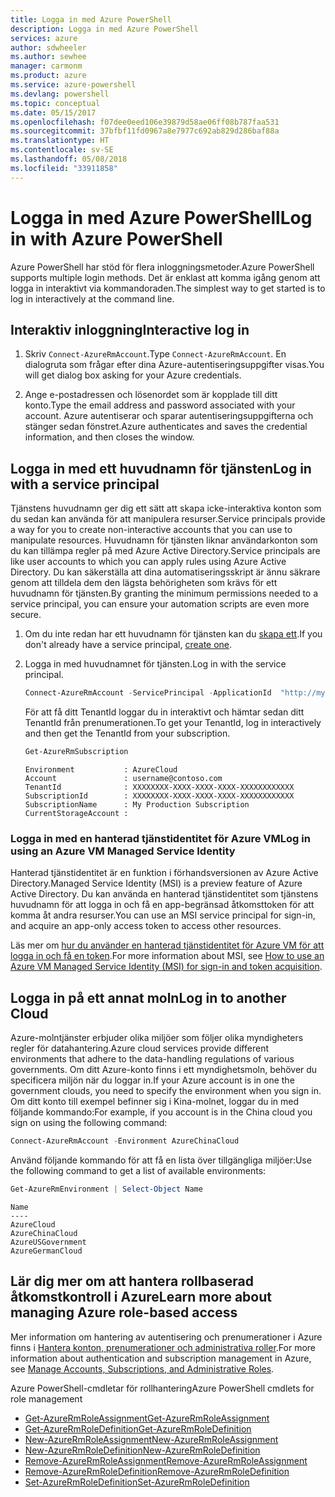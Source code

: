 ```yaml
---
title: Logga in med Azure PowerShell
description: Logga in med Azure PowerShell
services: azure
author: sdwheeler
ms.author: sewhee
manager: carmonm
ms.product: azure
ms.service: azure-powershell
ms.devlang: powershell
ms.topic: conceptual
ms.date: 05/15/2017
ms.openlocfilehash: f07dee0eed106e39879d58ae06ff08b787faa531
ms.sourcegitcommit: 37bfbf11fd0967a8e7977c692ab829d286baf88a
ms.translationtype: HT
ms.contentlocale: sv-SE
ms.lasthandoff: 05/08/2018
ms.locfileid: "33911858"
---
```

# <a name="log-in-with-azure-powershell"></a><span data-ttu-id="5fc9b-103">Logga in med Azure PowerShell</span><span class="sxs-lookup"><span data-stu-id="5fc9b-103">Log in with Azure PowerShell</span></span>

<span data-ttu-id="5fc9b-104">Azure PowerShell har stöd för flera inloggningsmetoder.</span><span class="sxs-lookup"><span data-stu-id="5fc9b-104">Azure PowerShell supports multiple login methods.</span></span> <span data-ttu-id="5fc9b-105">Det är enklast att komma igång genom att logga in interaktivt via kommandoraden.</span><span class="sxs-lookup"><span data-stu-id="5fc9b-105">The simplest way to get started is to log in interactively at the command line.</span></span>

## <a name="interactive-log-in"></a><span data-ttu-id="5fc9b-106">Interaktiv inloggning</span><span class="sxs-lookup"><span data-stu-id="5fc9b-106">Interactive log in</span></span>

1. <span data-ttu-id="5fc9b-107">Skriv `Connect-AzureRmAccount`.</span><span class="sxs-lookup"><span data-stu-id="5fc9b-107">Type `Connect-AzureRmAccount`.</span></span> <span data-ttu-id="5fc9b-108">En dialogruta som frågar efter dina Azure-autentiseringsuppgifter visas.</span><span class="sxs-lookup"><span data-stu-id="5fc9b-108">You will get dialog box asking for your Azure credentials.</span></span>

2. <span data-ttu-id="5fc9b-109">Ange e-postadressen och lösenordet som är kopplade till ditt konto.</span><span class="sxs-lookup"><span data-stu-id="5fc9b-109">Type the email address and password associated with your account.</span></span> <span data-ttu-id="5fc9b-110">Azure autentiserar och sparar autentiseringsuppgifterna och stänger sedan fönstret.</span><span class="sxs-lookup"><span data-stu-id="5fc9b-110">Azure authenticates and saves the credential information, and then closes the window.</span></span>

## <a name="log-in-with-a-service-principal"></a><span data-ttu-id="5fc9b-111">Logga in med ett huvudnamn för tjänsten</span><span class="sxs-lookup"><span data-stu-id="5fc9b-111">Log in with a service principal</span></span>

<span data-ttu-id="5fc9b-112">Tjänstens huvudnamn ger dig ett sätt att skapa icke-interaktiva konton som du sedan kan använda för att manipulera resurser.</span><span class="sxs-lookup"><span data-stu-id="5fc9b-112">Service principals provide a way for you to create non-interactive accounts that you can use to manipulate resources.</span></span> <span data-ttu-id="5fc9b-113">Huvudnamn för tjänsten liknar användarkonton som du kan tillämpa regler på med Azure Active Directory.</span><span class="sxs-lookup"><span data-stu-id="5fc9b-113">Service principals are like user accounts to which you can apply rules using Azure Active Directory.</span></span> <span data-ttu-id="5fc9b-114">Du kan säkerställa att dina automatiseringsskript är ännu säkrare genom att tilldela dem den lägsta behörigheten som krävs för ett huvudnamn för tjänsten.</span><span class="sxs-lookup"><span data-stu-id="5fc9b-114">By granting the minimum permissions needed to a service principal, you can ensure your automation scripts are even more secure.</span></span>

1. <span data-ttu-id="5fc9b-115">Om du inte redan har ett huvudnamn för tjänsten kan du [skapa ett](create-azure-service-principal-azureps.md).</span><span class="sxs-lookup"><span data-stu-id="5fc9b-115">If you don't already have a service principal, [create one](create-azure-service-principal-azureps.md).</span></span>

2. <span data-ttu-id="5fc9b-116">Logga in med huvudnamnet för tjänsten.</span><span class="sxs-lookup"><span data-stu-id="5fc9b-116">Log in with the service principal.</span></span>

    ```powershell
    Connect-AzureRmAccount -ServicePrincipal -ApplicationId  "http://my-app" -Credential $pscredential -TenantId $tenantid
    ```

    <span data-ttu-id="5fc9b-117">För att få ditt TenantId loggar du in interaktivt och hämtar sedan ditt TenantId från prenumerationen.</span><span class="sxs-lookup"><span data-stu-id="5fc9b-117">To get your TenantId, log in interactively and then get the TenantId from your subscription.</span></span>

    ```powershell
    Get-AzureRmSubscription
    ```

    ```
    Environment           : AzureCloud
    Account               : username@contoso.com
    TenantId              : XXXXXXXX-XXXX-XXXX-XXXX-XXXXXXXXXXXX
    SubscriptionId        : XXXXXXXX-XXXX-XXXX-XXXX-XXXXXXXXXXXX
    SubscriptionName      : My Production Subscription
    CurrentStorageAccount :
    ```

### <a name="log-in-using-an-azure-vm-managed-service-identity"></a><span data-ttu-id="5fc9b-118">Logga in med en hanterad tjänstidentitet för Azure VM</span><span class="sxs-lookup"><span data-stu-id="5fc9b-118">Log in using an Azure VM Managed Service Identity</span></span>

<span data-ttu-id="5fc9b-119">Hanterad tjänstidentitet är en funktion i förhandsversionen av Azure Active Directory.</span><span class="sxs-lookup"><span data-stu-id="5fc9b-119">Managed Service Identity (MSI) is a preview feature of Azure Active Directory.</span></span> <span data-ttu-id="5fc9b-120">Du kan använda en hanterad tjänstidentitet som tjänstens huvudnamn för att logga in och få en app-begränsad åtkomsttoken för att komma åt andra resurser.</span><span class="sxs-lookup"><span data-stu-id="5fc9b-120">You can use an MSI service principal for sign-in, and acquire an app-only access token to access other resources.</span></span>

<span data-ttu-id="5fc9b-121">Läs mer om [hur du använder en hanterad tjänstidentitet för Azure VM för att logga in och få en token](/azure/active-directory/msi-how-to-get-access-token-using-msi).</span><span class="sxs-lookup"><span data-stu-id="5fc9b-121">For more information about MSI, see [How to use an Azure VM Managed Service Identity (MSI) for sign-in and token acquisition](/azure/active-directory/msi-how-to-get-access-token-using-msi).</span></span>

## <a name="log-in-to-another-cloud"></a><span data-ttu-id="5fc9b-122">Logga in på ett annat moln</span><span class="sxs-lookup"><span data-stu-id="5fc9b-122">Log in to another Cloud</span></span>

<span data-ttu-id="5fc9b-123">Azure-molntjänster erbjuder olika miljöer som följer olika myndigheters regler för datahantering.</span><span class="sxs-lookup"><span data-stu-id="5fc9b-123">Azure cloud services provide different environments that adhere to the data-handling regulations of various governments.</span></span> <span data-ttu-id="5fc9b-124">Om ditt Azure-konto finns i ett myndighetsmoln, behöver du specificera miljön när du loggar in.</span><span class="sxs-lookup"><span data-stu-id="5fc9b-124">If your Azure account is in one the government clouds, you need to specify the environment when you sign in.</span></span> <span data-ttu-id="5fc9b-125">Om ditt konto till exempel befinner sig i Kina-molnet, loggar du in med följande kommando:</span><span class="sxs-lookup"><span data-stu-id="5fc9b-125">For example, if you account is in the China cloud you sign on using the following command:</span></span>

```powershell
Connect-AzureRmAccount -Environment AzureChinaCloud
```

<span data-ttu-id="5fc9b-126">Använd följande kommando för att få en lista över tillgängliga miljöer:</span><span class="sxs-lookup"><span data-stu-id="5fc9b-126">Use the following command to get a list of available environments:</span></span>

```powershell
Get-AzureRmEnvironment | Select-Object Name
```

```
Name
----
AzureCloud
AzureChinaCloud
AzureUSGovernment
AzureGermanCloud
```

## <a name="learn-more-about-managing-azure-role-based-access"></a><span data-ttu-id="5fc9b-127">Lär dig mer om att hantera rollbaserad åtkomstkontroll i Azure</span><span class="sxs-lookup"><span data-stu-id="5fc9b-127">Learn more about managing Azure role-based access</span></span>

<span data-ttu-id="5fc9b-128">Mer information om hantering av autentisering och prenumerationer i Azure finns i [Hantera konton, prenumerationer och administrativa roller](/azure/active-directory/role-based-access-control-configure).</span><span class="sxs-lookup"><span data-stu-id="5fc9b-128">For more information about authentication and subscription management in Azure, see [Manage Accounts, Subscriptions, and Administrative Roles](/azure/active-directory/role-based-access-control-configure).</span></span>

<span data-ttu-id="5fc9b-129">Azure PowerShell-cmdletar för rollhantering</span><span class="sxs-lookup"><span data-stu-id="5fc9b-129">Azure PowerShell cmdlets for role management</span></span>

* [<span data-ttu-id="5fc9b-130">Get-AzureRmRoleAssignment</span><span class="sxs-lookup"><span data-stu-id="5fc9b-130">Get-AzureRmRoleAssignment</span></span>](/powershell/module/AzureRM.Resources/Get-AzureRmRoleAssignment)
* [<span data-ttu-id="5fc9b-131">Get-AzureRmRoleDefinition</span><span class="sxs-lookup"><span data-stu-id="5fc9b-131">Get-AzureRmRoleDefinition</span></span>](/powershell/module/AzureRM.Resources/Get-AzureRmRoleDefinition)
* [<span data-ttu-id="5fc9b-132">New-AzureRmRoleAssignment</span><span class="sxs-lookup"><span data-stu-id="5fc9b-132">New-AzureRmRoleAssignment</span></span>](/powershell/module/AzureRM.Resources/New-AzureRmRoleAssignment)
* [<span data-ttu-id="5fc9b-133">New-AzureRmRoleDefinition</span><span class="sxs-lookup"><span data-stu-id="5fc9b-133">New-AzureRmRoleDefinition</span></span>](/powershell/module/AzureRM.Resources/New-AzureRmRoleDefinition)
* [<span data-ttu-id="5fc9b-134">Remove-AzureRmRoleAssignment</span><span class="sxs-lookup"><span data-stu-id="5fc9b-134">Remove-AzureRmRoleAssignment</span></span>](/powershell/module/AzureRM.Resources/Remove-AzureRmRoleAssignment)
* [<span data-ttu-id="5fc9b-135">Remove-AzureRmRoleDefinition</span><span class="sxs-lookup"><span data-stu-id="5fc9b-135">Remove-AzureRmRoleDefinition</span></span>](/powershell/module/AzureRM.Resources/Remove-AzureRmRoleDefinition)
* [<span data-ttu-id="5fc9b-136">Set-AzureRmRoleDefinition</span><span class="sxs-lookup"><span data-stu-id="5fc9b-136">Set-AzureRmRoleDefinition</span></span>](/powershell/moduel/AzureRM.Resources/Set-AzureRmRoleDefinition)
